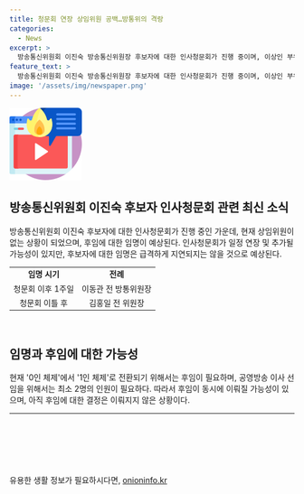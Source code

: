 ```yaml
---
title: 청문회 연장 상임위원 공백…방통위의 격랑
categories:
  - News
excerpt: >
  방송통신위원회 이진숙 방송통신위원장 후보자에 대한 인사청문회가 진행 중이며, 이상인 부위원장의 사퇴로 상임위원이 없는 상황이 발생했다. 후보자와 직무대행 후임의 임명이 지연될 수 있지만, 최대한 다음 주까지 2인 체제로 복원될 전망이다. 인사청문회법에 따르면 대통령이 열흘 내에 청문회 안건을 국회에 재요청할 수 있으며, 재요청 기간에도 채택이 되지 않을 경우 대통령이 후보자를 임명할 수 있다. 이에 따라 이진숙 후보자의 임명은 1주 내외로 예측되며, 이와 관련하여 이 직무대행 후임에 대한 임명 가능성도 제기되고 있다.
feature_text: >
  방송통신위원회 이진숙 방송통신위원장 후보자에 대한 인사청문회가 진행 중이며, 이상인 부위원장의 사퇴로 상임위원이 없는 상황이 발생했다. 후보자와 직무대행 후임의 임명이 지연될 수 있지만, 최대한 다음 주까지 2인 체제로 복원될 전망이다. 인사청문회법에 따르면 대통령이 열흘 내에 청문회 안건을 국회에 재요청할 수 있으며, 재요청 기간에도 채택이 되지 않을 경우 대통령이 후보자를 임명할 수 있다. 이에 따라 이진숙 후보자의 임명은 1주 내외로 예측되며, 이와 관련하여 이 직무대행 후임에 대한 임명 가능성도 제기되고 있다.
image: '/assets/img/newspaper.png'
---
```


<p><img src="/assets/img/news.png" alt="rentncar 속보" /></p>

<h2 data-ke-size="size26">방송통신위원회 이진숙 후보자 인사청문회 관련 최신 소식</h2>

<p data-ke-size="size16">방송통신위원회 이진숙 후보자에 대한 인사청문회가 진행 중인 가운데, 현재 상임위원이 없는 상황이 되었으며, 후임에 대한 임명이 예상된다. 인사청문회가 일정 연장 및 추가될 가능성이 있지만, 후보자에 대한 임명은 급격하게 지연되지는 않을 것으로 예상된다.</p>

<table>
  <tr>
    <td style="text-align: center; height: 17px;"><b>임명 시기</b></td>
    <td style="text-align: center; height: 17px;"><b>전례</b></td>
  </tr>
  <tr>
    <td style="text-align: center; height: 17px;">청문회 이후 1주일</td>
    <td style="text-align: center; height: 17px;">이동관 전 방통위원장</td>
  </tr>
  <tr>
    <td style="text-align: center; height: 17px;">청문회 이틀 후</td>
    <td style="text-align: center; height: 17px;">김홍일 전 위원장</td>
  </tr>
</table>

<p><br></p>

<h2 data-ke-size="size26">임명과 후임에 대한 가능성</h2>

<p data-ke-size="size16">현재 '0인 체제'에서 '1인 체제'로 전환되기 위해서는 후임이 필요하며, 공영방송 이사 선임을 위해서는 최소 2명의 인원이 필요하다. 따라서 후임이 동시에 이뤄질 가능성이 있으며, 아직 후임에 대한 결정은 이뤄지지 않은 상황이다.</p>

<hr>

<p data-ke-size="size16">&nbsp;</p>

<p data-ke-size="size16">&nbsp;</p>

<p data-ke-size="size16">&nbsp;</p>
유용한 생활 정보가 필요하시다면, <a href="https://onioninfo.kr" rel="dofollow">onioninfo.kr</a>



